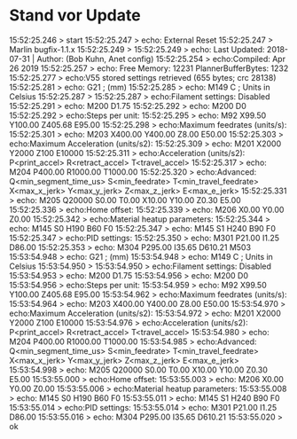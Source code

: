 # Stand vor Update

15:52:25.246 > start
15:52:25.247 > echo: External Reset
15:52:25.247 > Marlin bugfix-1.1.x 
15:52:25.249 >
15:52:25.249 > echo: Last Updated: 2018-07-31 | Author: (Bob Kuhn, Anet config)
15:52:25.254 > echo:Compiled: Apr 26 2019
15:52:25.257 > echo: Free Memory: 12231  PlannerBufferBytes: 1232
15:52:25.277 > echo:V55 stored settings retrieved (655 bytes; crc 28138)
15:52:25.281 > echo:  G21    ; (mm)
15:52:25.285 > echo:  M149 C ; Units in Celsius
15:52:25.287 >
15:52:25.287 > echo:Filament settings: Disabled
15:52:25.291 > echo:  M200 D1.75
15:52:25.292 > echo:  M200 D0
15:52:25.292 > echo:Steps per unit:
15:52:25.295 > echo:  M92 X99.50 Y100.00 Z405.68 E95.00
15:52:25.298 > echo:Maximum feedrates (units/s):
15:52:25.301 > echo:  M203 X400.00 Y400.00 Z8.00 E50.00
15:52:25.303 > echo:Maximum Acceleration (units/s2):
15:52:25.309 > echo:  M201 X2000 Y2000 Z100 E10000
15:52:25.311 > echo:Acceleration (units/s2): P<print_accel> R<retract_accel> T<travel_accel>
15:52:25.317 > echo:  M204 P400.00 R1000.00 T1000.00
15:52:25.320 > echo:Advanced: Q<min_segment_time_us> S<min_feedrate> T<min_travel_feedrate> X<max_x_jerk> Y<max_y_jerk> Z<max_z_jerk> E<max_e_jerk>
15:52:25.331 > echo:  M205 Q20000 S0.00 T0.00 X10.00 Y10.00 Z0.30 E5.00
15:52:25.336 > echo:Home offset:
15:52:25.339 > echo:  M206 X0.00 Y0.00 Z0.00
15:52:25.342 > echo:Material heatup parameters:
15:52:25.344 > echo:  M145 S0 H190 B60 F0
15:52:25.347 > echo:  M145 S1 H240 B90 F0
15:52:25.347 > echo:PID settings:
15:52:25.350 > echo:  M301 P21.00 I1.25 D86.00
15:52:25.353 > echo:  M304 P295.00 I35.65 D610.21
M503
15:53:54.948 > echo:  G21    ; (mm)
15:53:54.948 > echo:  M149 C ; Units in Celsius
15:53:54.950 >
15:53:54.950 > echo:Filament settings: Disabled
15:53:54.953 > echo:  M200 D1.75
15:53:54.956 > echo:  M200 D0
15:53:54.956 > echo:Steps per unit:
15:53:54.959 > echo:  M92 X99.50 Y100.00 Z405.68 E95.00
15:53:54.962 > echo:Maximum feedrates (units/s):
15:53:54.964 > echo:  M203 X400.00 Y400.00 Z8.00 E50.00
15:53:54.970 > echo:Maximum Acceleration (units/s2):
15:53:54.972 > echo:  M201 X2000 Y2000 Z100 E10000
15:53:54.976 > echo:Acceleration (units/s2): P<print_accel> R<retract_accel> T<travel_accel>
15:53:54.980 > echo:  M204 P400.00 R1000.00 T1000.00
15:53:54.985 > echo:Advanced: Q<min_segment_time_us> S<min_feedrate> T<min_travel_feedrate> X<max_x_jerk> Y<max_y_jerk> Z<max_z_jerk> E<max_e_jerk>
15:53:54.998 > echo:  M205 Q20000 S0.00 T0.00 X10.00 Y10.00 Z0.30 E5.00
15:53:55.000 > echo:Home offset:
15:53:55.003 > echo:  M206 X0.00 Y0.00 Z0.00
15:53:55.006 > echo:Material heatup parameters:
15:53:55.008 > echo:  M145 S0 H190 B60 F0
15:53:55.011 > echo:  M145 S1 H240 B90 F0
15:53:55.014 > echo:PID settings:
15:53:55.014 > echo:  M301 P21.00 I1.25 D86.00
15:53:55.016 > echo:  M304 P295.00 I35.65 D610.21
15:53:55.020 > ok
